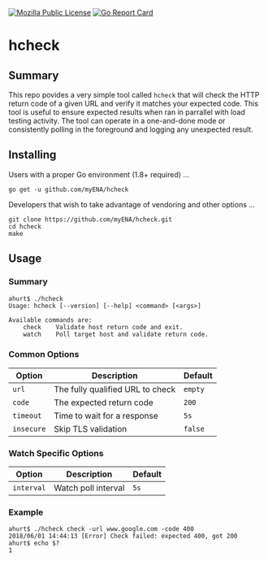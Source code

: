 [![Mozilla Public License](https://img.shields.io/badge/license-MPL-blue.svg)](https://www.mozilla.org/MPL)
[![Go Report Card](https://goreportcard.com/badge/github.com/myENA/hcheck)](https://goreportcard.com/report/github.com/myENA/hcheck)

# hcheck

## Summary

This repo povides a very simple tool called `hcheck` that will check the HTTP return code of a given URL and verify it matches your expected code.  This tool is useful to ensure expected results when ran in parrallel with load testing activity.  The tool can operate in a one-and-done mode or consistently polling in the foreground and logging any unexpected result.

## Installing

Users with a proper Go environment (1.8+ required) ...

```
go get -u github.com/myENA/hcheck
```

Developers that wish to take advantage of vendoring and other options ...

```
git clone https://github.com/myENA/hcheck.git
cd hcheck
make
```

## Usage

### Summary

```
ahurt$ ./hcheck
Usage: hcheck [--version] [--help] <command> [<args>]

Available commands are:
    check    Validate host return code and exit.
    watch    Poll target host and validate return code.
```

### Common Options

| Option     | Description                       | Default |
|------------|-----------------------------------|---------|
| `url`      | The fully qualified URL to check  | `empty`
| `code`     | The expected return code          | `200`
| `timeout`  | Time to wait for a response       | `5s`
| `insecure` | Skip TLS validation               | `false`

### Watch Specific Options

| Option     | Description         | Default |
|------------|---------------------|---------|
| `interval` | Watch poll interval | `5s`

### Example

```
ahurt$ ./hcheck check -url www.google.com -code 400
2018/06/01 14:44:13 [Error] Check failed: expected 400, got 200
ahurt$ echo $?
1
```
